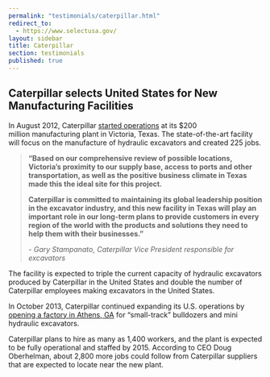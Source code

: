 ```yaml
---
permalink: "testimonials/caterpillar.html"
redirect_to:
  - https://www.selectusa.gov/
layout: sidebar
title: Caterpillar
section: testimonials
published: true
---
```

## Caterpillar selects United States for New Manufacturing Facilities

In August 2012, Caterpillar [started operations](http://www.areadevelopment.com/newsitems/8-24-2012/caterpillar-hydraulic-plant-victoria-texas-3455671.shtml) at its $200 million&nbsp;manufacturing plant in Victoria, Texas. The state-of-the-art facility will focus on the manufacture of hydraulic excavators and created 225 jobs. 

> **“Based on our comprehensive review of possible locations, Victoria’s proximity to our supply base, access to ports and other transportation, as well as the positive business climate in Texas made this the ideal site for this project.**
>
>**Caterpillar is committed to maintaining its global leadership position in the excavator industry, and this new facility in Texas will play an important role in our long-term plans to provide customers in every region of the world with the products and solutions they need to help them with their businesses.”**
> 
> _- Gary Stampanato, Caterpillar Vice President responsible for excavators_

The facility is expected to triple the current capacity of hydraulic excavators produced by Caterpillar in the United States and double the number of Caterpillar employees making excavators in the United States.&nbsp;

In October 2013, Caterpillar continued expanding its U.S. operations by [opening a factory in Athens, GA](http://www.ajc.com/news/business/new-athens-plant-key-to-caterpillar/nbdcg/) for “small-track” bulldozers and mini hydraulic excavators.

Caterpillar plans to hire as many as 1,400 workers, and the plant is expected to be fully operational and staffed by 2015. According to CEO <span>Doug Oberhelman,</span>&nbsp;about 2,800 more jobs could follow from Caterpillar suppliers that are expected to locate near the new plant.
  
